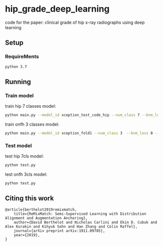 # hip_grade_deep_learning
code for the paper: clinical grade of hip x-ray radiographs using deep learning

## Setup

### RequireMents

```bash
python 3.7
```


## Running

### Train model

train hip 7 classes model:
```bash
python main.py --model_id xception_test_code_hip --num_class 7 --bnm_loss 0 --bnm_loss_weight 0.0 --gpu 0,1 --root_path ../data/hip_7cls/training_data --train_file ../data/hip_7cls/training.txt --test_file ../data/hip_7cls/testing.txt --task hip_7cls
```
train onfh 3 classes model:
```bash
python main.py --model_id xception_fold1 --num_class 3  --bnm_loss 0 --bnm_loss_weight 0.0 --gpu 0,1
```
### Test model

test hip 7cls model:
```bash
python test.py
```
test onfh 3cls model:
```bash
python test.py
```


## Citing this work

```
@article{berthelot2019remixmatch,
    title={ReMixMatch: Semi-Supervised Learning with Distribution Alignment and Augmentation Anchoring},
    author={David Berthelot and Nicholas Carlini and Ekin D. Cubuk and Alex Kurakin and Kihyuk Sohn and Han Zhang and Colin Raffel},
    journal={arXiv preprint arXiv:1911.09785},
    year={2019},
}
```
